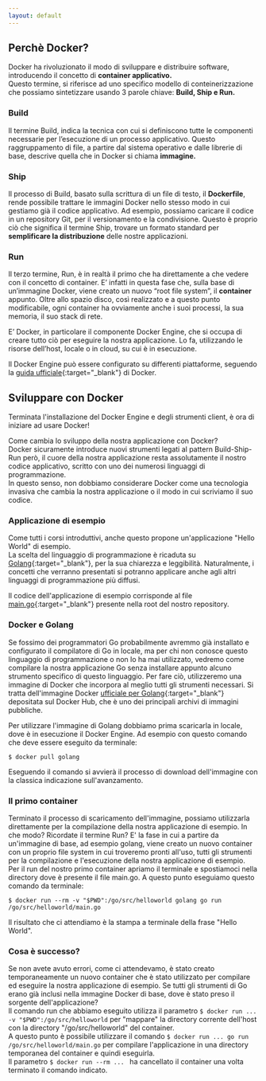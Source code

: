 ```yaml
---
layout: default
---
```


## Perchè Docker?

Docker ha rivoluzionato il modo di sviluppare e distribuire software, introducendo il concetto di **container applicativo.**  
Questo termine, si riferisce ad uno specifico modello di conteinerizzazione che possiamo sintetizzare usando 3 parole chiave: **Build, Ship e Run.**

### Build

Il termine Build, indica la tecnica con cui si definiscono tutte le componenti necessarie per l’esecuzione di un processo applicativo. Questo raggruppamento di file, a partire dal sistema operativo e dalle librerie di base, descrive quella che in Docker si chiama **immagine.**

### Ship

Il processo di Build, basato sulla scrittura di un file di testo, il **Dockerfile**, rende possibile trattare le immagini Docker nello stesso modo in cui gestiamo già il codice applicativo. Ad esempio, possiamo caricare il codice in un repository Git, per il versionamento e la condivisione. Questo è proprio ciò che significa il termine Ship, trovare un formato standard per **semplificare la distribuzione** delle nostre applicazioni.

### Run

Il terzo termine, Run, è in realtà il primo che ha direttamente a che vedere con il concetto di container. E’ infatti in questa fase che, sulla base di un’immagine Docker, viene creato un nuovo “root file system”, il **container** appunto. Oltre allo spazio disco, così realizzato e a questo punto modificabile, ogni container ha ovviamente anche i suoi processi, la sua memoria, il suo stack di rete.

E’ Docker, in particolare il componente Docker Engine, che si occupa di creare tutto ciò per eseguire la nostra applicazione. Lo fa, utilizzando le risorse dell’host, locale o in cloud, su cui è in esecuzione.

Il Docker Engine può essere configurato su differenti piattaforme, seguendo la [guida ufficiale](https://docs.docker.com/engine/getstarted/step_one/){:target="_blank"} di Docker.

## Sviluppare con Docker

Terminata l'installazione del Docker Engine e degli strumenti client, è ora di iniziare ad usare Docker!

Come cambia lo sviluppo della nostra applicazione con Docker?  
Docker sicuramente introduce nuovi strumenti legati al pattern Build-Ship-Run però, il cuore della nostra applicazione resta assolutamente il nostro codice applicativo, scritto con uno dei numerosi linguaggi di programmazione.  
In questo senso, non dobbiamo considerare Docker come una tecnologia invasiva che cambia la nostra applicazione o il modo in cui scriviamo il suo codice.

### Applicazione di esempio

Come tutti i corsi introduttivi, anche questo propone un'applicazione "Hello World" di esempio.  
La scelta del linguaggio di programmazione è ricaduta su [Golang](https://it.wikipedia.org/wiki/Go_(linguaggio_di_programmazione)){:target="_blank"}, per la sua chiarezza e leggibilità. Naturalmente, i concetti che verranno presentati si potranno applicare anche agli altri linguaggi di programmazione più diffusi.

Il codice dell'applicazione di esempio corrisponde al file [main.go](https://github.com/LOG-ED/docker-get-started/blob/master/main.go){:target="_blank"} presente nella root del nostro repository.

### Docker e Golang

Se fossimo dei programmatori Go probabilmente avremmo già installato e configurato il compilatore di Go in locale, 
ma per chi non conosce questo linguaggio di programmazione o non lo ha mai utilizzato, vedremo come compilare la nostra applicazione Go senza installare appunto alcuno strumento specifico di questo linguaggio.
Per fare ciò, utilizzeremo una immagine di Docker che incorpora al meglio tutti gli strumenti necessari.
Si tratta dell'immagine Docker [ufficiale per Golang](https://hub.docker.com/_/golang/){:target="_blank"} depositata sul Docker Hub, che è uno dei principali archivi di immagini pubbliche.

Per utilizzare l'immagine di Golang dobbiamo prima scaricarla in locale, dove è in esecuzione il Docker Engine. Ad esempio con questo comando che deve essere eseguito da terminale:

```$ docker pull golang```

Eseguendo il comando si avvierà il processo di download dell'immagine con la classica indicazione sull'avanzamento.

### Il primo container

Terminato il processo di scaricamento dell'immagine, possiamo utilizzarla direttamente per la compilazione della nostra applicazione di esempio. In che modo? Ricordate il termine Run? E' la fase in cui a partire da un'immagine di base, ad esempio golang, viene creato un nuovo container con un proprio file system in cui troveremo pronti all'uso, tutti gli strumenti per la compilazione e l'esecuzione della nostra applicazione di esempio.  
Per il run del nostro primo container apriamo il terminale e spostiamoci nella directory dove è presente il file main.go. A questo punto eseguiamo questo comando da terminale:

```$ docker run --rm -v "$PWD":/go/src/helloworld golang go run /go/src/helloworld/main.go```

Il risultato che ci attendiamo è la stampa a terminale della frase "Hello World".

### Cosa è successo?

Se non avete avuto errori, come ci attendevamo, è stato creato temporaneamente un nuovo container che è stato utilizzato per compilare ed eseguire la nostra applicazione di esempio. Se tutti gli strumenti di Go erano già inclusi nella immagine Docker di base, dove è stato preso il sorgente dell'applicazione?  
Il comando run che abbiamo eseguito utilizza il parametro ```$ docker run ... -v "$PWD":/go/src/helloworld``` per "mappare" la directory corrente dell'host con la directory "/go/src/helloworld" del container.  
A questo punto è possibile utilizzare il comando ```$ docker run ... go run /go/src/helloworld/main.go``` per compilare l'applicazione in una directory temporanea del container e quindi eseguirla.  
Il parametro ```$ docker run --rm ... ``` ha cancellato il container una volta terminato il comando indicato.
